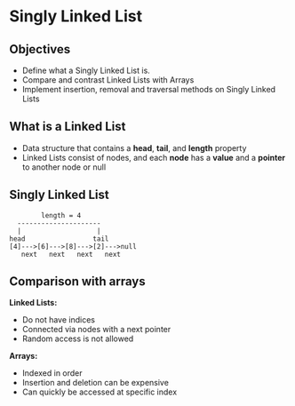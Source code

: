 # Singly Linked List

## Objectives
* Define what a Singly Linked List is.
* Compare and contrast Linked Lists with Arrays
* Implement insertion, removal and traversal methods on Singly Linked Lists

## What is a Linked List
* Data structure that contains a **head**, **tail**, and **length** property
* Linked Lists consist of nodes, and each **node** has a **value** and a **pointer** to another node or null

## Singly Linked List
```
        length = 4
  ---------------------     
  |                   |
head                 tail
[4]--->[6]--->[8]--->[2]--->null
   next   next   next   next
```

## Comparison with arrays

**Linked Lists:**
* Do not have indices
* Connected via nodes with a next pointer
* Random access is not allowed

**Arrays:**
* Indexed in order
* Insertion and deletion can be expensive
* Can quickly be accessed at specific index